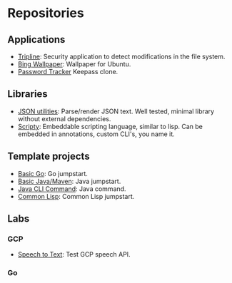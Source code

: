 # Repositories
## Applications

* [Tripline](https://github.com/branscha/app-tripline): Security application to detect modifications in the file system.
* [Bing Wallpaper](https://github.com/branscha/app-bing-wallpaper): Wallpaper for Ubuntu.
* [Password Tracker](https://github.com/branscha/app-patra) Keepass clone.

## Libraries

* [JSON utilities](https://github.com/branscha/lib-jsonutil): Parse/render JSON text. Well tested, minimal library without external dependencies.
* [Scripty](https://github.com/branscha/lib-scripty): Embeddable scripting language, similar to lisp. Can be embedded in annotations, custom CLI's, you name it.

## Template projects

* [Basic Go](https://github.com/branscha/tmplt-basic-go): Go jumpstart.
* [Basic Java/Maven](https://github.com/branscha/tmplt-basic-maven): Java jumpstart.
* [Java CLI Command](https://github.com/branscha/tmplt-java-cli-cmd): Java command.
* [Common Lisp](https://github.com/branscha/tmplt-basic-lisp): Common Lisp jumpstart.

## Labs
### GCP

* [Speech to Text](https://github.com/branscha/speech-to-text): Test GCP speech API.

### Go

